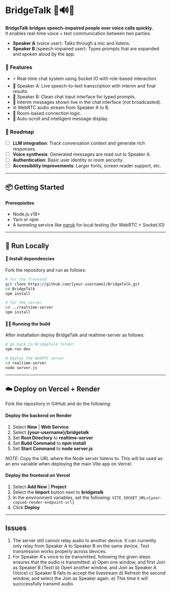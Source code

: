 # BridgeTalk 🧠🔊💬

**BridgeTalk bridges speech-impaired people over voice calls quickly.**  
It enables real-time voice + text communication between two parties:
- **Speaker A** (voice user): Talks through a mic and listens.
- **Speaker B** (speech-impaired user): Types prompts that are expanded and spoken aloud by the app.

### 🧩 Features
- ⚡ Real-time chat system using Socket.IO with role-based interaction.
- 🎤 Speaker A: Live speech-to-text transcription with interim and final results.
- 🧏 Speaker B: Clean chat input interface for typed prompts.
- 💬 Interim messages shown live in the chat interface (not broadcasted).
- 🌐 WebRTC audio stream from Speaker A to B.
- 🧠 Room-based connection logic.
- 🔄 Auto-scroll and intelligent message display.

### 🚧 Roadmap
- [ ] **LLM integration**: Track conversation context and generate rich responses.
- [ ] **Voice synthesis**: Generated messages are read out to Speaker A.
- [ ] **Authentication**: Basic user identity or room security.
- [ ] **Accessibility improvements**: Larger fonts, screen reader support, etc.

---

## 📦 Getting Started

#### Prerequisites
- Node.js v18+
- Yarn or npm
- A tunneling service like [ngrok](https://ngrok.com/) for local testing (for WebRTC + Socket.IO)

---

## 🚀 Run Locally

#### 💾 Install dependencies
Fork the repository and run as follows:

```bash
# for the frontend
git clone https://github.com/{your-username}/BridgeTalk.git
cd BridgeTalk
npm install

# for the server
cd ../realtime-server
npm install
```

#### 🏃‍♂️ Running the build
After installation deploy BridgeTalk and realtime-server as follows:
```bash
# go back to BridgeTalk folder
npm run dev

# Deploy the WebRTC server
cd realtime-server
node server.js
```

---

## ☁️ Deploy on Vercel + Render

Fork the repository in GitHub and do the following:

#### Deploy the backend on Render

1. Select **New** | **Web Service**
2. Select **{your-username}/bridgetalk**
3. Set **Root Directory** to **realtime-server**
4. Set **Build Command** to **npm install**
5. Set **Start Command** to **node server.js**

*NOTE:* Copy the URL where the Node server listens to. This will be used as an env variable when deploying the main Vite app on Vercel.

#### Deploy the frontend on Vercel

1. Select **Add New** | **Project**
2. Select the **Import** button next to **bridgetalk**
3. In the environment variables, set the following:
`VITE_SOCKET_URL={your-copied-render-endpoint-url}`
4. Click **Deploy**

---

## Issues

1. The server still cannot relay audio to another device. It can currently only relay from Speaker A to Speaker B on the same device.
   Text transmission works properly across devices.
2. For Speaker A's voice to be transmitted, following the given steps ensures that the audio is transmitted:
a) Open one window, and first Join as Speaker B (Text)
b) Open another window, and Join as Speaker A (Voice)
c) Speaker B fails to accept the livestream
d) Refresh the second window, and select the Join as Speaker again.
e) This time it will succcessfully transmit audio.